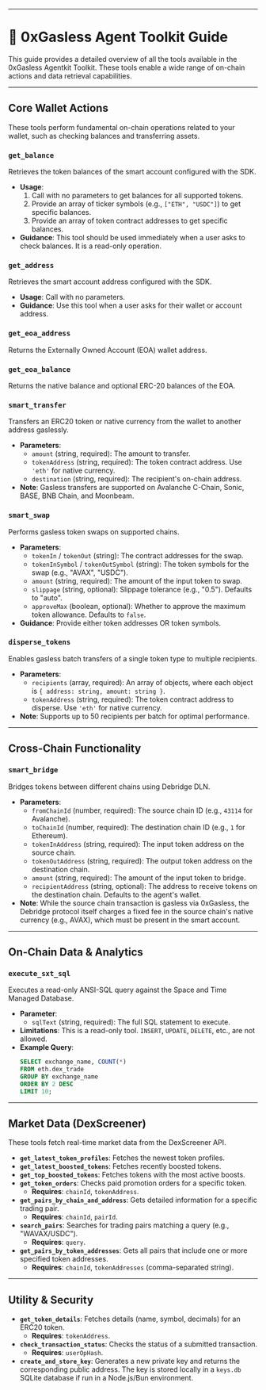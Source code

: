-----

# 📖 0xGasless Agent Toolkit Guide

This guide provides a detailed overview of all the tools available in the 0xGasless Agentkit Toolkit. These tools enable a wide range of on-chain actions and data retrieval capabilities.

-----

## Core Wallet Actions

These tools perform fundamental on-chain operations related to your wallet, such as checking balances and transferring assets.

### `get_balance`

Retrieves the token balances of the smart account configured with the SDK.

  - **Usage**:
    1.  Call with no parameters to get balances for all supported tokens.
    2.  Provide an array of ticker symbols (e.g., `["ETH", "USDC"]`) to get specific balances.
    3.  Provide an array of token contract addresses to get specific balances.
  - **Guidance**: This tool should be used immediately when a user asks to check balances. It is a read-only operation.

### `get_address`

Retrieves the smart account address configured with the SDK.

  - **Usage**: Call with no parameters.
  - **Guidance**: Use this tool when a user asks for their wallet or account address.

### `get_eoa_address`

Returns the Externally Owned Account (EOA) wallet address.

### `get_eoa_balance`

Returns the native balance and optional ERC-20 balances of the EOA.

### `smart_transfer`

Transfers an ERC20 token or native currency from the wallet to another address gaslessly.

  - **Parameters**:
      - `amount` (string, required): The amount to transfer.
      - `tokenAddress` (string, required): The token contract address. Use `'eth'` for native currency.
      - `destination` (string, required): The recipient's on-chain address.
  - **Note**: Gasless transfers are supported on Avalanche C-Chain, Sonic, BASE, BNB Chain, and Moonbeam.

### `smart_swap`

Performs gasless token swaps on supported chains.

  - **Parameters**:
      - `tokenIn` / `tokenOut` (string): The contract addresses for the swap.
      - `tokenInSymbol` / `tokenOutSymbol` (string): The token symbols for the swap (e.g., "AVAX", "USDC").
      - `amount` (string, required): The amount of the input token to swap.
      - `slippage` (string, optional): Slippage tolerance (e.g., "0.5"). Defaults to "auto".
      - `approveMax` (boolean, optional): Whether to approve the maximum token allowance. Defaults to `false`.
  - **Guidance**: Provide either token addresses OR token symbols.

### `disperse_tokens`

Enables gasless batch transfers of a single token type to multiple recipients.

  - **Parameters**:
      - `recipients` (array, required): An array of objects, where each object is `{ address: string, amount: string }`.
      - `tokenAddress` (string, required): The token contract address to disperse. Use `'eth'` for native currency.
  - **Note**: Supports up to 50 recipients per batch for optimal performance.

-----

## Cross-Chain Functionality

### `smart_bridge`

Bridges tokens between different chains using Debridge DLN.

  - **Parameters**:
      - `fromChainId` (number, required): The source chain ID (e.g., `43114` for Avalanche).
      - `toChainId` (number, required): The destination chain ID (e.g., `1` for Ethereum).
      - `tokenInAddress` (string, required): The input token address on the source chain.
      - `tokenOutAddress` (string, required): The output token address on the destination chain.
      - `amount` (string, required): The amount of the input token to bridge.
      - `recipientAddress` (string, optional): The address to receive tokens on the destination chain. Defaults to the agent's wallet.
  - **Note**: While the source chain transaction is gasless via 0xGasless, the Debridge protocol itself charges a fixed fee in the source chain's native currency (e.g., AVAX), which must be present in the smart account.

-----

## On-Chain Data & Analytics

### `execute_sxt_sql`

Executes a read-only ANSI-SQL query against the Space and Time Managed Database.

  - **Parameter**:
      - `sqlText` (string, required): The full SQL statement to execute.
  - **Limitations**: This is a read-only tool. `INSERT`, `UPDATE`, `DELETE`, etc., are not allowed.
  - **Example Query**:
    ```sql
    SELECT exchange_name, COUNT(*)
    FROM eth.dex_trade
    GROUP BY exchange_name
    ORDER BY 2 DESC
    LIMIT 10;
    ```

-----

## Market Data (DexScreener)

These tools fetch real-time market data from the DexScreener API.

  - **`get_latest_token_profiles`**: Fetches the newest token profiles.
  - **`get_latest_boosted_tokens`**: Fetches recently boosted tokens.
  - **`get_top_boosted_tokens`**: Fetches tokens with the most active boosts.
  - **`get_token_orders`**: Checks paid promotion orders for a specific token.
      - **Requires**: `chainId`, `tokenAddress`.
  - **`get_pairs_by_chain_and_address`**: Gets detailed information for a specific trading pair.
      - **Requires**: `chainId`, `pairId`.
  - **`search_pairs`**: Searches for trading pairs matching a query (e.g., "WAVAX/USDC").
      - **Requires**: `query`.
  - **`get_pairs_by_token_addresses`**: Gets all pairs that include one or more specified token addresses.
      - **Requires**: `chainId`, `tokenAddresses` (comma-separated string).

-----

## Utility & Security

  - **`get_token_details`**: Fetches details (name, symbol, decimals) for an ERC20 token.
      - **Requires**: `tokenAddress`.
  - **`check_transaction_status`**: Checks the status of a submitted transaction.
      - **Requires**: `userOpHash`.
  - **`create_and_store_key`**: Generates a new private key and returns the corresponding public address. The key is stored locally in a `keys.db` SQLite database if run in a Node.js/Bun environment.